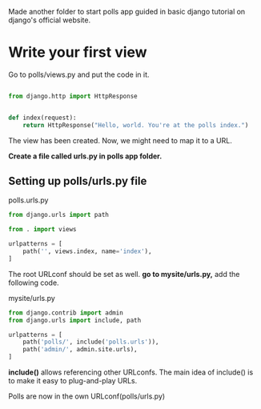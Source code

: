 Made another folder to start polls app guided in basic django tutorial on django's official website. 



# Write your first view



Go to polls/views.py and put the code in it. 



```python

from django.http import HttpResponse


def index(request):
    return HttpResponse("Hello, world. You're at the polls index.")


```

The view has been created. Now, we might need to map it to a URL. 



**Create a file called urls.py in polls app folder.**



## Setting up polls/urls.py file 



polls.urls.py 



```python
from django.urls import path

from . import views

urlpatterns = [
    path('', views.index, name='index'),
]
```



The root URLconf should be set as well. **go to mysite/urls.py,** add the following code. 

mysite/urls.py

```python
from django.contrib import admin
from django.urls import include, path

urlpatterns = [
    path('polls/', include('polls.urls')),
    path('admin/', admin.site.urls),
]
```



**include()** allows referencing other URLconfs. The main idea of include() is to make it easy to plug-and-play URLs. 



Polls are now in the own URLconf(polls/urls.py)



